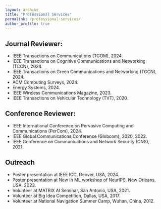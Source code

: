 ```yaml
---
layout: archive
title: "Professional Services"
permalink: /professional-services/
author_profile: true
---
```


Journal Reviewer:
------
- IEEE Transactions on Communications (TCOM), 2024.
- IEEE Transactions on Cognitive Communications and Networking (TCCN), 2024. 
- IEEE Transactions on Green Communications and Networking (TGCN), 2024.  
- ACM Computing Surveys, 2024.
- Energy Systems, 2024.
- IEEE Wireless Communications Magazine, 2023.
- IEEE Transactions on Vehicular Technology (TVT), 2020.  



Conference Reviewer:
------
- IEEE International Conference on Pervasive Computing and Communications (PerCom), 2024. 
- IEEE Global Communications Conference (Globcom), 2020, 2022.
- IEEE Conference on Communications and Network Security (CNS), 2021.


Outreach
------
- Poster presentation at IEEE ICC, Denver, USA, 2024.
- Poster presentation at New In ML workshop of NeurIPS, New Orleans, USA, 2023.
- Volunteer at MATRIX AI Seminar, San Antonio, USA, 2021.
- Volunteer at Big Idea Competition, Dallas, USA, 2017.
- Volunteer at National Navigation Summer Camp, Wuhan, China, 2012.
